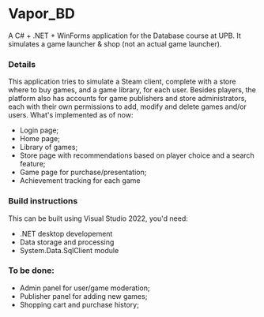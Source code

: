 # Vapor_BD
A C# + .NET + WinForms application for the Database course at UPB. It simulates a game launcher &amp; shop (not an actual game launcher).

### Details
This application tries to simulate a Steam client, complete with a store where to buy games, and a game library, for each user. Besides players, the
platform also has accounts for game publishers and store administrators, each with their own permissions to add, modify and delete games and/or users.
What's implemented as of now:
- Login page;
- Home page;
- Library of games;
- Store page with recommendations based on player choice and a search feature;
- Game page for purchase/presentation;
- Achievement tracking for each game

### Build instructions
This can be built using Visual Studio 2022, you'd need:
- .NET desktop developement
- Data storage and processing
- System.Data.SqlClient module

### To be done:
- Admin panel for user/game moderation;
- Publisher panel for adding new games;
- Shopping cart and purchase history;
